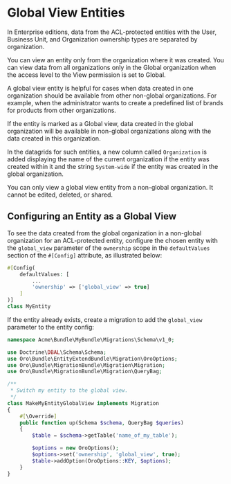 <a id="backend-security-bundle-global-view-entities"></a>

# Global View Entities

In Enterprise editions, data from the ACL-protected entities with the User, Business Unit, and Organization ownership types are separated by organization.

You can view an entity only from the organization where it was created. You can view data from all organizations only in the Global organization when the access level to the View permission is set to Global.

A global view entity is helpful for cases when data created in one organization should be available from other non-global organizations. For example, when the administrator wants to create a predefined list of brands for products from other organizations.

If the entity is marked as a Global view, data created in the global organization will be available in non-global organizations along with
the data created in this organization.

In the datagrids for such entities, a new column called `Organization` is added displaying the name of the current organization if the entity was created within it and the string `System-wide` if the entity was created in the global organization.

You can only view a global view entity from a non-global organization. It cannot be edited, deleted, or shared.

## Configuring an Entity as a Global View

To see the data created from the global organization in a non-global organization for an ACL-protected entity, configure the chosen entity with the `global_view` parameter of the `ownership` scope in the
`defaultValues` section of the `#[Config]` attribute, as illustrated below:

```php
#[Config(
    defaultValues: [
        ...
        'ownership' => ['global_view' => true]
    ]
)]
class MyEntity
```

If the entity already exists, create a migration to add the `global_view` parameter to the entity config:

```php
namespace Acme\Bundle\MyBundle\Migrations\Schema\v1_0;

use Doctrine\DBAL\Schema\Schema;
use Oro\Bundle\EntityExtendBundle\Migration\OroOptions;
use Oro\Bundle\MigrationBundle\Migration\Migration;
use Oro\Bundle\MigrationBundle\Migration\QueryBag;

/**
 * Switch my entity to the global view.
 */
class MakeMyEntityGlobalView implements Migration
{
    #[\Override]
    public function up(Schema $schema, QueryBag $queries)
    {
        $table = $schema->getTable('name_of_my_table');

        $options = new OroOptions();
        $options->set('ownership', 'global_view', true);
        $table->addOption(OroOptions::KEY, $options);
    }
}
```

<!-- Frontend -->
